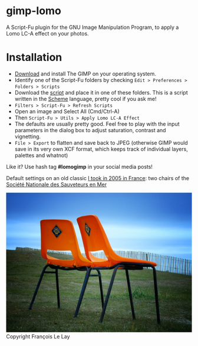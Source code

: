 # gimp-lomo

A Script-Fu plugin for the GNU Image Manipulation Program, to apply a Lomo LC-A effect on your photos.

# Installation

- [Download](https://www.gimp.org/downloads/) and install The GIMP on your operating system.
- Identify one of the Script-Fu folders by checking `Edit > Preferences > Folders > Scripts`
- Download the [script](https://raw.githubusercontent.com/lelayf/gimp-lomo/main/gimp-lomo.scm) and place it in one of these folders. This is a script written in the [Scheme](https://groups.csail.mit.edu/mac/projects/scheme/) language, pretty cool if you ask me!
- `Filters > Script-Fu > Refresh Scripts`
- Open an image and Select All (Cmd/Ctrl-A)
- Then `Script-Fu > Utils > Apply Lomo LC-A Effect`
- The defaults are usually pretty good. Feel free to play with the input parameters in the dialog box to adjust saturation, contrast and vignetting.
- `File > Export` to flatten and save back to JPEG (otherwise GIMP would save in its very own XCF format, which keeps track of individual layers, palettes and whatnot)


Like it? Use hash tag __#lomogimp__ in your social media posts!


Default settings on an old classic [I took in 2005 in France](https://www.flickr.com/photos/kmf/4916250/in/photolist-rcqW): two chairs of the [Société Nationale des Sauveteurs en Mer](https://www.snsm.org/)


![](4916250_1664e6e0ae_o.jpg)
Copyright François Le Lay